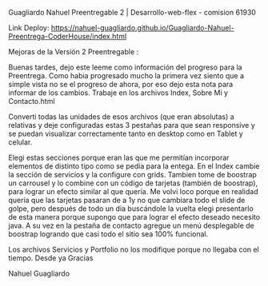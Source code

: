 Guagliardo Nahuel Preentregable 2 | Desarrollo-web-flex - comision  61930

Link Deploy: https://nahuel-guagliardo.github.io/Guagliardo-Nahuel-Preentrega-CoderHouse/index.html

Mejoras de la Versión 2 Preentregable : 

Buenas tardes, dejo este leeme como información del progreso para la Preentrega. 
Como habia progresado mucho la primera vez siento que a simple vista no se el progreso de ahora, por eso dejo esta nota para informar de los cambios.
Trabaje en los archivos Index, Sobre Mi y Contacto.html

Converti todas las unidades de esos archivos (que eran absolutas) a relativas y deje configuradas estas 3 pestañas para que sean responsive y se puedan visualizar correctamente tanto en desktop como en Tablet y celular.

Elegi estas secciones porque eran las que me permitían incorporar elementos de distinto tipo como se pedia para la entega.
En el Index cambie la sección de servicios y la configure con grids.
Tambien tome de boostrap un carrousel y lo combine con un código de tarjetas (también de boostrap), para lograr un efecto similar al que quería.
Me volvi loco porque en realidad quería que las tarjetas pasaran de a 1y no que cambiara todo el slide de golpe, pero después de todo un dia buscándole la vuelta elegi presentarlo de esta manera porque supongo que para lograr el efecto deseado necesito java.
A su vez en la pestaña de contacto agregue un menú desplegable de boostrap logrando que casi todo el sitio sea 100% funcional.

Los archivos Servicios y Portfolio no los modifique porque no llegaba con el tiempo.
Desde ya Gracias

Nahuel Guagliardo

